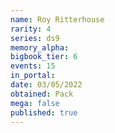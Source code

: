 ```yaml
---
name: Roy Ritterhouse
rarity: 4
series: ds9
memory_alpha:
bigbook_tier: 6
events: 15
in_portal:
date: 03/05/2022
obtained: Pack
mega: false
published: true
---
```



